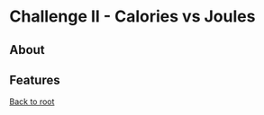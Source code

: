 # Challenge II - Calories vs Joules
## About
## Features

[Back to root](https://github.com/SJarno/Schoolproject-Java-Challenges)
